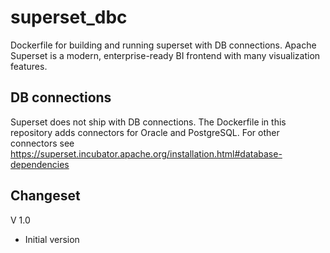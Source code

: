 # superset_dbc
Dockerfile for building and running superset with DB connections. Apache Superset is a modern, enterprise-ready BI frontend with many visualization features.

## DB connections
Superset does not ship with DB connections. The Dockerfile in this repository adds connectors for Oracle and PostgreSQL. For other connectors see
https://superset.incubator.apache.org/installation.html#database-dependencies

## Changeset
V 1.0
* Initial version
